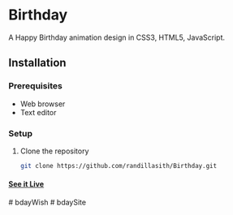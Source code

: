 # Birthday

A Happy Birthday animation design in CSS3, HTML5, JavaScript.

## Installation

### Prerequisites
- Web browser
- Text editor

### Setup
1. Clone the repository
   ```bash
   git clone https://github.com/randillasith/Birthday.git
   
#### [See it Live](https://randillasith.github.io/Birthday/)

#   b d a y W i s h  
 #   b d a y S i t e  
 
